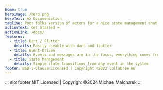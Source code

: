 ```yaml
---
home: true
heroImage: /hero.png
heroText: AX Documentation
tagline: Poor folks version of actors for a nice state management that is more event driven and should be used if you are an advocate of event sourcing.
actionText: Get Started →
actionLink: /docs/
features:
  - title: Dart / Flutter
    details: Easily useable with dart and flutter
  - title: Event-Driven
    details: Events and messages are in the focus, everything comes from there
  - title: State Management
    details: Simple state transitions from any event in the system
footer: BSD-3-Clause Licensed | Copyright ©2022 Collabree AG
---
```


::: slot footer
MIT Licensed | Copyright ©2024 Michael Malcharek
:::
